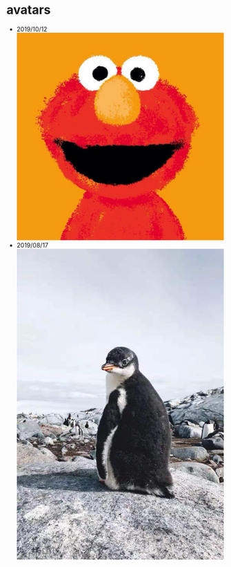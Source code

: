 # avatars
* 2019/10/12
![2019/10/12](/imgs/zhimajie.jpeg)
* 2019/08/17
![2019/08/17](/imgs/WechatIMG193.jpeg)
